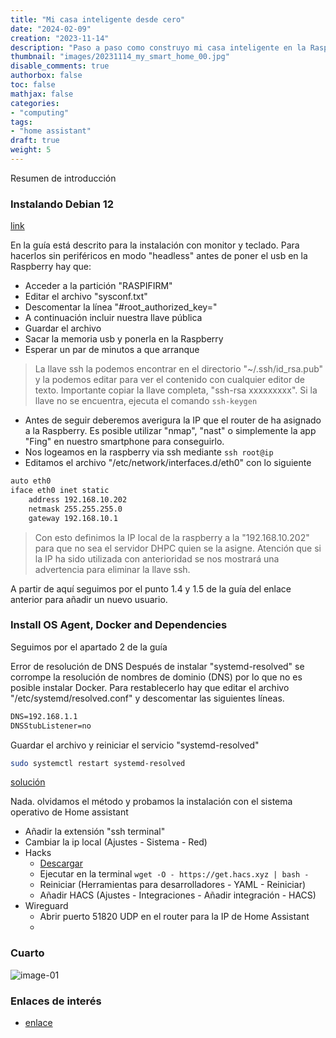 ```yaml
---
title: "Mi casa inteligente desde cero"
date: "2024-02-09"
creation: "2023-11-14"
description: "Paso a paso como construyo mi casa inteligente en la Raspberry con Home Assistant."
thumbnail: "images/20231114_my_smart_home_00.jpg"
disable_comments: true
authorbox: false
toc: false
mathjax: false
categories:
- "computing"
tags:
- "home assistant"
draft: true
weight: 5
---
```

Resumen de introducción
<!--more-->
### Instalando Debian 12
[link](https://community.home-assistant.io/t/installing-home-assistant-supervised-on-a-raspberry-pi-using-debian-12/247116 "Home assistant supervisado")

En la guía está descrito para la instalación con monitor y teclado. Para hacerlos sin periféricos en modo "headless" antes de poner el usb en la Raspberry hay que:
 - Acceder a la partición "RASPIFIRM"
 - Editar el archivo "sysconf.txt"
 - Descomentar la línea "#root_authorized_key="
 - A continuación incluir nuestra llave pública
 - Guardar el archivo
 - Sacar la memoria usb y ponerla en la Raspberry
 - Esperar un par de minutos a que arranque
 
 >La llave ssh la podemos encontrar en el directorio "~/.ssh/id_rsa.pub" y la podemos editar para ver el contenido con cualquier editor de texto. Importante copiar la llave completa, "ssh-rsa xxxxxxxxx". Si la llave no se encuentra, ejecuta el comando `ssh-keygen`
 
 - Antes de seguir deberemos averigura la IP que el router de ha asignado a la Raspberry. Es posible utilizar "nmap", "nast" o simplemente la app "Fing" en nuestro smartphone para conseguirlo.
 - Nos logeamos en la raspberry via ssh mediante `ssh root@ip`
 - Editamos el archivo "/etc/network/interfaces.d/eth0" con lo siguiente
 
``` bash
auto eth0         
iface eth0 inet static
    address 192.168.10.202    
    netmask 255.255.255.0       
    gateway 192.168.10.1     
```
> Con esto definimos la IP local de la raspberry a la "192.168.10.202" para que no sea el servidor DHPC quien se la asigne. Atención que si la IP ha sido utilizada con anterioridad se nos mostrará una advertencia para eliminar la llave ssh.

A partir de aquí seguimos por el punto 1.4 y 1.5 de la guía del enlace anterior para añadir un nuevo usuario.

### Install OS Agent, Docker and Dependencies
Seguimos por el apartado 2 de la guía

Error de resolución de DNS
Después de instalar "systemd-resolved" se corrompe la resolución de nombres de dominio (DNS) por lo que no es posible instalar Docker. Para restablecerlo hay que editar el archivo "/etc/systemd/resolved.conf" y descomentar las siguientes líneas.

``` txt
DNS=192.168.1.1
DNSStubListener=no
```

Guardar el archivo y reiniciar el servicio "systemd-resolved"

``` bash
sudo systemctl restart systemd-resolved
```

[solución](https://community.home-assistant.io/t/installing-home-assistant-supervised-using-debian-12/200253/1075)


Nada. olvidamos el método y probamos la instalación con el sistema operativo de Home assistant

- Añadir la extensión "ssh terminal"
- Cambiar la ip local (Ajustes - Sistema - Red)
- Hacks
  - [Descargar](https://hacs.xyz/)
  - Ejecutar en la terminal `wget -O - https://get.hacs.xyz | bash -`
  - Reiniciar (Herramientas para desarrolladores - YAML - Reiniciar)
  - Añadir HACS (Ajustes - Integraciones - Añadir integración - HACS)
- Wireguard
  - Abrir puerto 51820 UDP en el router para la IP de Home Assistant
  -

### Cuarto





![image-01]

### Enlaces de interés
- [enlace](www.sherblog.pro)

[link]: https://www.google.es

[image-01]: /images/20231114_my_smart_home_01.jpg



